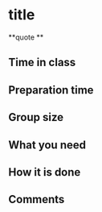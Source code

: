 
# title

**quote **

## Time in class

## Preparation time

## Group size

## What you need

## How it is done

## Comments

